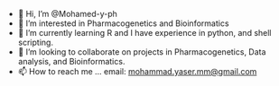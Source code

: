 - 👋 Hi, I’m @Mohamed-y-ph
- 👀 I’m interested in Pharmacogenetics and Bioinformatics 
- 🌱 I’m currently learning R and I have experience in python, and shell scripting.
- 💞️ I’m looking to collaborate on projects in Pharmacogenetics, Data analysis, and Bioinformatics.
- 📫 How to reach me ... email: mohammad.yaser.mm@gmail.com

<!---
Mohamed-y-ph/Mohamed-y-ph is a ✨ special ✨ repository because its `README.md` (this file) appears on your GitHub profile.
You can click the Preview link to take a look at your changes.
--->
